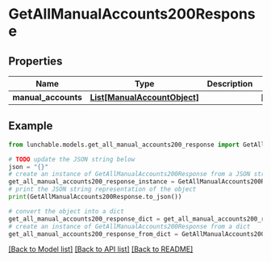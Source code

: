 # GetAllManualAccounts200Response

## Properties

| Name                | Type                                                    | Description | Notes      |
| ------------------- | ------------------------------------------------------- | ----------- | ---------- |
| **manual_accounts** | [**List[ManualAccountObject]**](ManualAccountObject.md) |             | [optional] |

## Example

```python
from lunchable.models.get_all_manual_accounts200_response import GetAllManualAccounts200Response

# TODO update the JSON string below
json = "{}"
# create an instance of GetAllManualAccounts200Response from a JSON string
get_all_manual_accounts200_response_instance = GetAllManualAccounts200Response.from_json(json)
# print the JSON string representation of the object
print(GetAllManualAccounts200Response.to_json())

# convert the object into a dict
get_all_manual_accounts200_response_dict = get_all_manual_accounts200_response_instance.to_dict()
# create an instance of GetAllManualAccounts200Response from a dict
get_all_manual_accounts200_response_from_dict = GetAllManualAccounts200Response.from_dict(get_all_manual_accounts200_response_dict)
```

[[Back to Model list]](../README.md#documentation-for-models) [[Back to API list]](../README.md#documentation-for-api-endpoints) [[Back to README]](../README.md)
